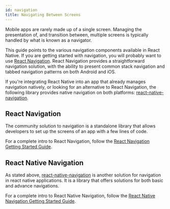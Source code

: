 ```yaml
---
id: navigation
title: Navigating Between Screens
---
```


Mobile apps are rarely made up of a single screen. Managing the presentation of, and transition between, multiple screens is typically handled by what is known as a navigator.

This guide points to the various navigation components available in React Native. If you are getting started with navigation, you will probably want to use [React Navigation](https://github.com/react-navigation). React Navigation provides a straightforward navigation solution, with the ability to present common stack navigation and tabbed navigation patterns on both Android and iOS.

If you're integrating React Native into an app that already manages navigation natively, or looking for an alternative to React Navigation, the following library provides native navigation on both platforms: [react-native-navigation](https://github.com/wix/react-native-navigation).

## React Navigation

The community solution to navigation is a standalone library that allows developers to set up the screens of an app with a few lines of code.

For a complete intro to React Navigation, follow the [React Navigation Getting Started Guide](https://reactnavigation.org/docs/getting-started).

## React Native Navigation

As stated above, [react-native-navigation](https://github.com/wix/react-native-navigation) is another solution for navigation in react native
applications. It is a library that offers solutions for both basic and advance navigations.

For a complete intro to React Native Navigation, follow the [React Native Navigation Getting Started Guide](https://wix.github.io/react-native-navigation/docs/before-you-start).